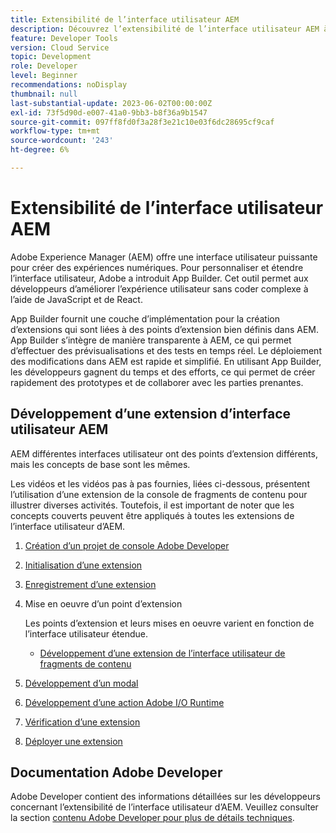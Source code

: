 ```yaml
---
title: Extensibilité de l’interface utilisateur AEM
description: Découvrez l’extensibilité de l’interface utilisateur AEM à l’aide du générateur d’applications pour créer des extensions.
feature: Developer Tools
version: Cloud Service
topic: Development
role: Developer
level: Beginner
recommendations: noDisplay
thumbnail: null
last-substantial-update: 2023-06-02T00:00:00Z
exl-id: 73f5d90d-e007-41a0-9bb3-b8f36a9b1547
source-git-commit: 097ff8fd0f3a28f3e21c10e03f6dc28695cf9caf
workflow-type: tm+mt
source-wordcount: '243'
ht-degree: 6%

---
```


# Extensibilité de l’interface utilisateur AEM

Adobe Experience Manager (AEM) offre une interface utilisateur puissante pour créer des expériences numériques. Pour personnaliser et étendre l’interface utilisateur, Adobe a introduit App Builder. Cet outil permet aux développeurs d’améliorer l’expérience utilisateur sans coder complexe à l’aide de JavaScript et de React.

App Builder fournit une couche d’implémentation pour la création d’extensions qui sont liées à des points d’extension bien définis dans AEM. App Builder s’intègre de manière transparente à AEM, ce qui permet d’effectuer des prévisualisations et des tests en temps réel. Le déploiement des modifications dans AEM est rapide et simplifié. En utilisant App Builder, les développeurs gagnent du temps et des efforts, ce qui permet de créer rapidement des prototypes et de collaborer avec les parties prenantes.

## Développement d’une extension d’interface utilisateur AEM

AEM différentes interfaces utilisateur ont des points d’extension différents, mais les concepts de base sont les mêmes.

Les vidéos et les vidéos pas à pas fournies, liées ci-dessous, présentent l’utilisation d’une extension de la console de fragments de contenu pour illustrer diverses activités. Toutefois, il est important de noter que les concepts couverts peuvent être appliqués à toutes les extensions de l’interface utilisateur d’AEM.

1. [Création d’un projet de console Adobe Developer](./adobe-developer-console-project.md)
1. [Initialisation d’une extension](./app-initialization.md)
1. [Enregistrement d’une extension](./extension-registration.md)
1. Mise en oeuvre d’un point d’extension

   Les points d’extension et leurs mises en oeuvre varient en fonction de l’interface utilisateur étendue.

   + [Développement d’une extension de l’interface utilisateur de fragments de contenu](./content-fragments/overview.md)

1. [Développement d’un modal](./modal.md)
1. [Développement d’une action Adobe I/O Runtime](./runtime-action.md)
1. [Vérification d’une extension](./verify.md)
1. [Déployer une extension](./deploy.md)

## Documentation Adobe Developer

Adobe Developer contient des informations détaillées sur les développeurs concernant l’extensibilité de l’interface utilisateur d’AEM. Veuillez consulter la section [contenu Adobe Developer pour plus de détails techniques](https://developer.adobe.com/uix/docs/).
